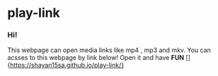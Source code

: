 # play-link
### Hi!
This webpage can open media links like mp4 , mp3 and mkv.
You can acsses to this webpage by link below!
Open it and have **FUN**
[]{https://shayan15sa.github.io/play-link/}
